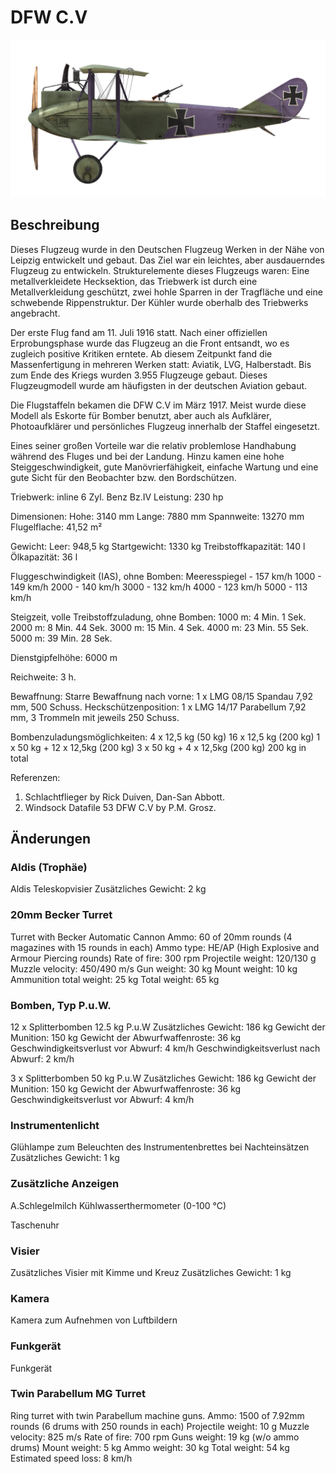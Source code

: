 # DFW C.V

![dfwc5](../images/dfwc5.png)

## Beschreibung

Dieses Flugzeug wurde in den Deutschen Flugzeug Werken in der Nähe von Leipzig entwickelt und gebaut. Das Ziel war ein leichtes, aber ausdauerndes Flugzeug zu entwickeln. Strukturelemente dieses Flugzeugs waren: Eine metallverkleidete Hecksektion, das Triebwerk ist durch eine Metallverkleidung geschützt, zwei hohle Sparren in der Tragfläche und eine schwebende Rippenstruktur. Der Kühler wurde oberhalb des Triebwerks angebracht.

Der erste Flug fand am 11. Juli 1916 statt. Nach einer offiziellen Erprobungsphase wurde das Flugzeug an die Front entsandt, wo es zugleich positive Kritiken erntete. Ab diesem Zeitpunkt fand die Massenfertigung in mehreren Werken statt:  Aviatik,  LVG, Halberstadt. Bis zum Ende des Kriegs wurden 3.955 Flugzeuge gebaut. Dieses Flugzeugmodell wurde am häufigsten in der deutschen Aviation gebaut.

Die Flugstaffeln bekamen die DFW C.V im März 1917. Meist wurde diese Modell als Eskorte für Bomber benutzt, aber auch als Aufklärer, Photoaufklärer und persönliches Flugzeug innerhalb der Staffel eingesetzt.

Eines seiner großen Vorteile war die relativ problemlose Handhabung während des Fluges und bei der Landung. Hinzu kamen eine hohe Steiggeschwindigkeit, gute Manövrierfähigkeit, einfache Wartung und eine gute Sicht für den Beobachter bzw. den Bordschützen.


Triebwerk: inline 6 Zyl. Benz Bz.IV
Leistung: 230 hp

Dimensionen:
Hohe: 3140 mm
Lange: 7880 mm
Spannweite: 13270 mm
Flugelflache: 41,52 m²

Gewicht:
Leer: 948,5 kg
Startgewicht: 1330 kg
Treibstoffkapazität: 140 l
Ölkapazität: 36 l    

Fluggeschwindigkeit (IAS), ohne Bomben:
Meeresspiegel - 157 km/h
1000 - 149 km/h
2000 - 140 km/h
3000 - 132 km/h
4000 - 123 km/h
5000 - 113 km/h

Steigzeit, volle Treibstoffzuladung, ohne Bomben:
1000 m: 4 Min. 1 Sek.  
2000 m: 8 Min. 44 Sek. 
3000 m: 15 Min. 4 Sek. 
4000 m: 23 Min. 55 Sek.
5000 m: 39 Min. 28 Sek.

Dienstgipfelhöhe: 6000 m

Reichweite: 3 h.

Bewaffnung:
Starre Bewaffnung nach vorne: 1 х LMG 08/15 Spandau 7,92 mm, 500 Schuss.
Heckschützenposition: 1 х LMG 14/17 Parabellum 7,92 mm, 3 Trommeln mit jeweils 250 Schuss.

Bombenzuladungsmöglichkeiten:
4 x 12,5 kg (50 kg)
16 x 12,5 kg (200 kg)
1 x 50 kg + 12 x 12,5kg (200 kg)
3 x 50 kg + 4 x 12,5kg (200 kg)
200 kg in total

Referenzen:
1) Schlachtflieger by Rick Duiven, Dan-San Abbott.
2) Windsock Datafile 53 DFW C.V by P.M. Grosz.

## Änderungen


### Aldis (Trophäe)

Aldis Teleskopvisier
Zusätzliches Gewicht: 2 kg


### 20mm Becker Turret

Turret with Becker Automatic Cannon
Ammo: 60 of 20mm rounds (4 magazines with 15 rounds in each)
Ammo type: HE/AP (High Explosive and Armour Piercing rounds)
Rate of fire: 300 rpm
Projectile weight: 120/130 g
Muzzle velocity: 450/490 m/s
Gun weight: 30 kg
Mount weight: 10 kg
Ammunition total weight: 25 kg
Total weight: 65 kg


### Bomben, Typ P.u.W.

12 x Splitterbomben 12.5 kg P.u.W
Zusätzliches Gewicht: 186 kg
Gewicht der Munition: 150 kg
Gewicht der Abwurfwaffenroste: 36 kg
Geschwindigkeitsverlust vor Abwurf: 4 km/h
Geschwindigkeitsverlust nach Abwurf: 2 km/h

3 x Splitterbomben 50 kg P.u.W
Zusätzliches Gewicht: 186 kg
Gewicht der Munition: 150 kg
Gewicht der Abwurfwaffenroste: 36 kg
Geschwindigkeitsverlust vor Abwurf: 4 km/h


### Instrumentenlicht

Glühlampe zum Beleuchten des Instrumentenbrettes bei Nachteinsätzen
Zusätzliches Gewicht: 1 kg


### Zusätzliche Anzeigen

A.Schlegelmilch Kühlwasserthermometer (0-100 °C)

Taschenuhr



### Visier

Zusätzliches Visier mit Kimme und Kreuz
Zusätzliches Gewicht: 1 kg


### Kamera

Kamera zum Aufnehmen von Luftbildern


### Funkgerät

Funkgerät


### Twin Parabellum MG Turret

Ring turret with twin Parabellum machine guns.
Ammo: 1500 of 7.92mm rounds (6 drums with 250 rounds in each)
Projectile weight: 10 g
Muzzle velocity: 825 m/s
Rate of fire: 700 rpm
Guns weight: 19 kg (w/o ammo drums)
Mount weight: 5 kg
Ammo weight: 30 kg
Total weight: 54 kg
Estimated speed loss: 8 km/h